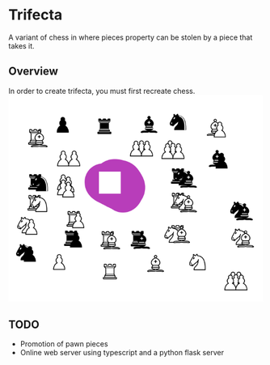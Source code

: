 # Trifecta
A variant of chess in where pieces property can be stolen by a piece that takes it.

## Overview
In order to create trifecta, you must first recreate chess. 
![img](/assets/Assets.png)

## TODO
* Promotion of pawn pieces
* Online web server using typescript and a python flask server
